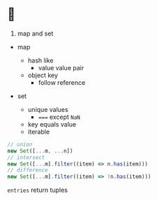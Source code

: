 # 🦭

1. map and set

- map

  - hash like
    - value value pair
  - object key
    - follow reference

- set
  - unique values
    - `===` except `NaN`
  - key equals value
  - iterable

```javascript
// union
new Set([...m, ...n])
// intersect
new Set([...m].filter((item) => n.has(item)))
// difference
new Set([...m].filter((item) => !n.has(item)))
```

`entries` return tuples
